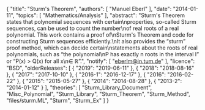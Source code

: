 {
    "title": "Sturm's Theorem",
    "authors": [
        "Manuel Eberl"
    ],
    "date": "2014-01-11",
    "topics": [
        "Mathematics/Analysis"
    ],
    "abstract": "Sturm's Theorem states that polynomial sequences with certain\nproperties, so-called Sturm sequences, can be used to count the number\nof real roots of a real polynomial. This work contains a proof of\nSturm's Theorem and code for constructing Sturm sequences efficiently.\nIt also provides the “sturm” proof method, which can decide certain\nstatements about the roots of real polynomials, such as “the polynomial\nP has exactly n roots in the interval I” or “P(x) > Q(x) for all x\n&#8712; &#8477;”.",
    "notify": [
        "eberlm@in.tum.de"
    ],
    "licence": "BSD",
    "olderReleases": [
        {
            "2019": "2019-06-11"
        },
        {
            "2018": "2018-08-16"
        },
        {
            "2017": "2017-10-10"
        },
        {
            "2016-1": "2016-12-17"
        },
        {
            "2016": "2016-02-22"
        },
        {
            "2015": "2015-05-27"
        },
        {
            "2014": "2014-08-28"
        },
        {
            "2013-2": "2014-01-12"
        }
    ],
    "theories": [
        "Sturm_Library_Document",
        "Misc_Polynomial",
        "Sturm_Library",
        "Sturm_Theorem",
        "Sturm_Method",
        "files/sturm.ML",
        "Sturm",
        "Sturm_Ex"
    ]
}